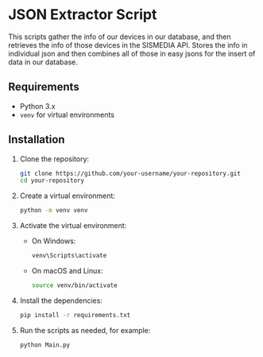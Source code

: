 # JSON Extractor Script

This scripts gather the info of our devices in our database, and then retrieves the info of those devices in the SISMEDIA API. 
Stores the info in individual json and then combines all of those in easy jsons for the insert of data in our database.

## Requirements

- Python 3.x
- `venv` for virtual environments

## Installation

1. Clone the repository:
    ```sh
    git clone https://github.com/your-username/your-repository.git
    cd your-repository
    ```

2. Create a virtual environment:
    ```sh
    python -m venv venv
    ```

3. Activate the virtual environment:
    - On Windows:
      ```sh
      venv\Scripts\activate
      ```
    - On macOS and Linux:
      ```sh
      source venv/bin/activate
      ```

4. Install the dependencies:
    ```sh
    pip install -r requirements.txt
    ```

5. Run the scripts as needed, for example:
    ```sh
    python Main.py
    ```